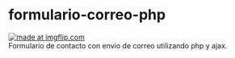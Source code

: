 # formulario-correo-php
<a href="https://imgflip.com/gif/2h8hgu"><img src="https://i.imgflip.com/2h8hgu.gif" title="made at imgflip.com"/></a>
<br>
Formulario de contacto con envio de correo utilizando php y ajax.


